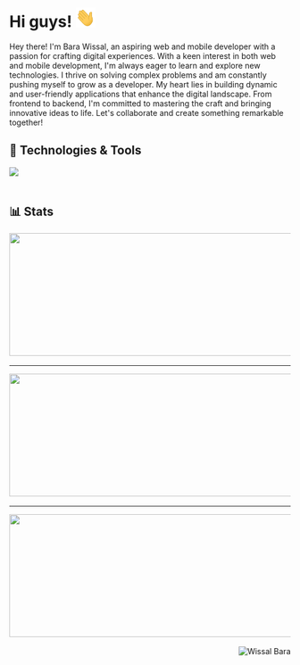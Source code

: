 <!-- [![Banner](./bannerblack.png)](https://github.com/Wissal65)-->

<h1>Hi guys! <img src="https://raw.githubusercontent.com/StanGirard/StanGirard/master/wave.gif" width=35 height=35/></h1>

 


  <p>Hey there! I'm Bara Wissal, an aspiring web and mobile developer with a passion for crafting digital experiences. With a keen interest in both web and mobile development, I'm always eager to learn and explore new technologies. I thrive on solving complex problems and am constantly pushing myself to grow as a developer. My heart lies in building dynamic and user-friendly applications that enhance the digital landscape. From frontend to backend, I'm committed to mastering the craft and bringing innovative ideas to life. Let's collaborate and create something remarkable together!</p></div>
  <h2>🔧 Technologies & Tools</h2>

  <a href="https://slillicons.dev">
    <img src="https://skillicons.dev/icons?i=react,javascript,nodejs,spring,py,java,php,c,django,flutter,swift,html,css,bootstrap,firebase,mysql,sqlite,git,github,figma,opencv,vscode,eclipse,androidstudio,postman,idea"/><br>
  </a>
  <br>
 
<h2>📊 Stats</h2>

<p align="center">
  <img width="800" height="220" src="https://streak-stats.demolab.com?user=Wissal65&theme=github_dark_dimmed&hide_border=true&border_radius=5&card_width=800">
</p>


---
<p align="center">
  <img width="800" height="220" src="https://github-readme-stats.vercel.app/api?username=Wissal65&show_icons=true&theme=github_dark_dimmed&hide_border=true&border_radius=5&card_width=800">
</p>

 ---
<p align="center">
  <img width="800" height="220" src="https://github-readme-stats.vercel.app/api/top-langs/?username=Wissal65&size_weight=0.15&count_weight=0.5&layout=compact&theme=github_dark_dimmed&hide_border=true&border_radius=5&card_width=800">
</p>





  

<img align="right" src="https://komarev.com/ghpvc/?username=Wissal65&label=Profile%20views&color=0e75b6&style=flat" alt="Wissal Bara" />
